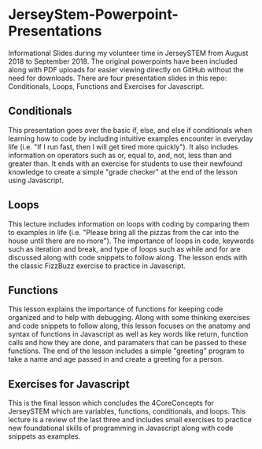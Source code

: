# JerseyStem-Powerpoint-Presentations

Informational Slides during my volunteer time in JerseySTEM from August 2018 to September 2018. The original powerpoints have been included along with PDF uploads for easier viewing directly on GitHub without the need for downloads. There are four presentation slides in this repo: Conditionals, Loops, Functions and Exercises for Javascript.

## Conditionals
This presentation goes over the basic if, else, and else if conditionals when learning how to code by including intuitive examples encounter in everyday life (i.e. "If I run fast, then I will get tired more quickly"). It also includes information on operators such as or, equal to, and, not, less than and greater than. It ends with an exercise for students to use their newfound knowledge to create a simple "grade checker" at the end of the lesson using Javascript.

## Loops
This lecture includes information on loops with coding by comparing them to examples in life (i.e. "Please bring all the pizzas from the car into the house until there are no more"). The importance of loops in code, keywords such as iteration and break, and type of loops such as while and for are discussed along with code snippets to follow along. The lesson ends with the classic FizzBuzz exercise to practice in Javascript.

## Functions
This lesson explains the importance of functions for keeping code organized and to help with debugging. Along with some thinking exercises and code snippets to follow along, this lesson focuses on the anatomy and syntax of functions in Javascript as well as key words like return, function calls and how they are done, and paramaters that can be passed to these functions. The end of the lesson includes a simple "greeting" program to take a name and age passed in and create a greeting for a person.

## Exercises for Javascript
This is the final lesson which concludes the 4CoreConcepts for JerseySTEM which are variables, functions, conditionals, and loops. This lecture is a review of the last three and includes small exercises to practice new foundational skills of programming in Javascript along with code snippets as examples.

